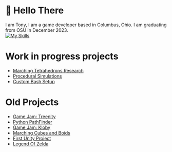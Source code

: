 # 👋 Hello There
I am Tony, I am a game developer based in Columbus, Ohio. I am graduating from OSU in December 2023.  
[![My Skills](https://skillicons.dev/icons?i=c,cs,cpp,blender,cmake,discord,js,linux,neovim,py,unity,vite,unreal)](https://skillicons.dev)

# Work in progress projects
- [Marching Tetrahedrons Research](https://github.com/Tonyy456/MarchingTets)
- [Procedural Simulations](https://github.com/Tonyy456/procedural-simulation)
- [Custom Bash Setup](https://github.com/Tonyy456/BashCommands)

# Old Projects
- [Game Jam: Treenity](https://github.com/Tonyy456/Treenity)
- [Python PathFinder](https://github.com/Tonyy456/PythonPathfinder)
- [Game Jam: Kloby](https://github.com/Tonyy456/Kloby)
- [Marching Cubes and Boids](https://github.com/Tonyy456/BoidManeuverability)
- [First Unity Project](https://github.com/Tonyy456/Substratum)
- [Legend Of Zelda](https://github.com/taystay/LOZ)
